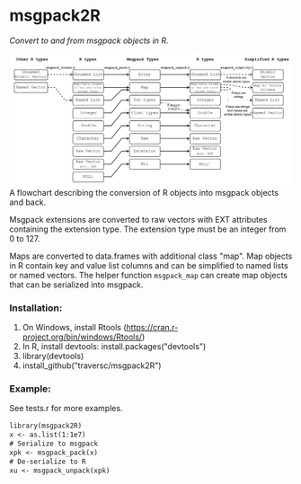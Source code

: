 # msgpack2R
*Convert to and from msgpack objects in R.*

![flowchart](msgpack_flowchart.png "Conversion flowchart")
A flowchart describing the conversion of R objects into msgpack objects and back.  

Msgpack extensions are converted to raw vectors with EXT attributes containing the extension type.  The extension type must be an integer from 0 to 127.  

Maps are converted to data.frames with additional class "map".  Map objects in R contain key and value list columns and can be simplified to named lists or named vectors.  The helper function `msgpack_map` can create map objects that can be serialized into msgpack.  

### Installation:
1. On Windows, install Rtools (https://cran.r-project.org/bin/windows/Rtools/)
2. In R, install devtools: install.packages("devtools")
3. library(devtools)
4. install_github("traversc/msgpack2R")

### Example:
See tests.r for more examples.  
```
library(msgpack2R)
x <- as.list(1:1e7)
# Serialize to msgpack
xpk <- msgpack_pack(x)
# De-serialize to R
xu <- msgpack_unpack(xpk)
```
